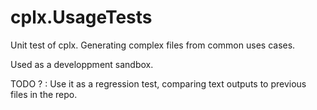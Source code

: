 ﻿# cplx.UsageTests

Unit test of cplx. Generating complex files from common uses cases.

Used as a developpment sandbox.

TODO ? : Use it as a regression test, comparing text outputs to previous files in the repo.